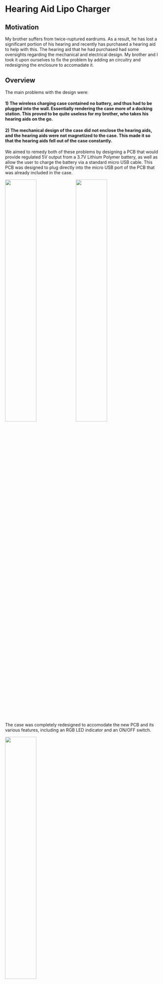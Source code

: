 # Hearing Aid Lipo Charger
 
## Motivation

My brother suffers from twice-ruptured eardrums. As a result, he has lost a significant portion of his hearing and recently has purchased a hearing aid to help with this. The hearing aid that he had purchased had some oversights regarding the mechanical and electrical design. My brother and I took it upon ourselves to fix the problem by adding an circuitry and redesigning the enclosure to accomadate it.

## Overview

The main problems with the design were:

#### 1) The wireless charging case contained no battery, and thus had to be plugged into the wall. Essentially rendering the case more of a docking station. This proved to be quite useless for my brother, who takes his hearing aids on the go.

#### 2) The mechanical design of the case did not enclose the hearing aids, and the hearing aids were not magnetized to the case. This made it so that the hearing aids fell out of the case constantly. 

We aimed to remedy both of these problems by designing a PCB that would provide regulated 5V output from a 3.7V Lithium Polymer battery, as well as allow the user to charge the battery via a standard micro USB cable. This PCB was designed to plug directly into the micro USB port of the PCB that was already included in the case.

 <img src="https://github.com/sohayon123/Hearing_Aid_Lipo_Charger/blob/main/Pictures/Front.png?raw=true" width="45%" height="45%"> <img src="https://github.com/sohayon123/Hearing_Aid_Lipo_Charger/blob/main/Pictures/Back.png?raw=true" width="45%" height="45%">

The case was completely redesigned to accomodate the new PCB and its various features, including an RGB LED indicator and an ON/OFF switch.

 <img src="https://github.com/sohayon123/Hearing_Aid_Lipo_Charger/blob/main/Pictures/Case Render.jpg?raw=true" width="45%" height="45%">  <img src="https://github.com/sohayon123/Hearing_Aid_Lipo_Charger/blob/main/Pictures/Schematic.png?raw=true" width="55%" height="55%"> 
